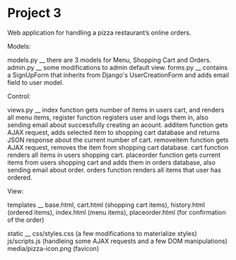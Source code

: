 # Project 3

Web application for handling a pizza restaurant’s online orders. 


Models:

models.py __ there are 3 models for Menu, Shopping Cart and Orders.
admin.py __ some modifications to admin default view.
forms.py __ contains a SignUpForm that inherits from Django's UserCreationForm and adds email field to user model.


Control:

views.py __ index 
                    function gets number of items in users cart, and renders all menu items,
            register 
                    function registers user and logs them in, also sending email about successfully creating an acount.
            additem 
                    function gets AJAX request, adds selected item to shopping cart database and returns JSON response about the current number of cart.
            removeitem 
                    function gets AJAX request, removes the item from shopping cart database.
            cart 
                    function renders all items in users shopping cart.
            placeorder
                    function gets current items from users shopping cart and adds them in orders database, also sending email about order.
            orders
                    function renders all items that user has ordered.


View:

templates __ base.html, cart.html (shopping cart items), history.html (ordered items), index.html (menu items), placeorder.html (for confirmation of the order)

static __   css/styles.css (a few modifications to materialize styles)
            js/scripts.js (handleing some AJAX requests and a few DOM manipulations)
            media/pizza-icon.png (favicon)
